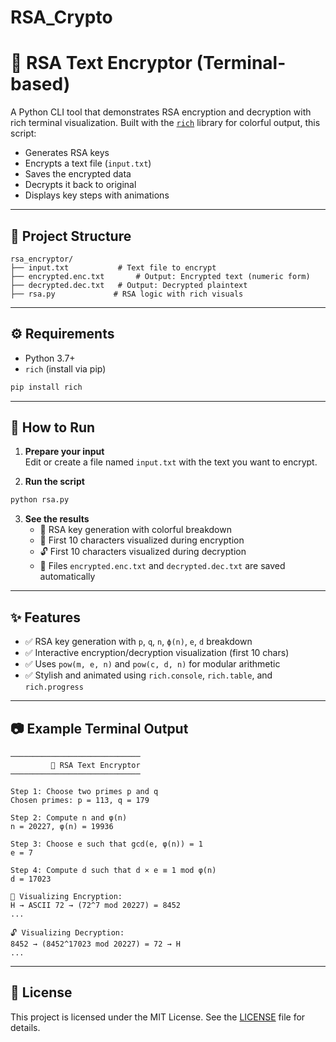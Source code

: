 # RSA_Crypto
# 🔐 RSA Text Encryptor (Terminal-based)

A Python CLI tool that demonstrates RSA encryption and decryption with rich terminal visualization. Built with the [`rich`](https://github.com/Textualize/rich) library for colorful output, this script:
- Generates RSA keys
- Encrypts a text file (`input.txt`)
- Saves the encrypted data
- Decrypts it back to original
- Displays key steps with animations

---

## 📁 Project Structure

```
rsa_encryptor/
├── input.txt           # Text file to encrypt
├── encrypted.enc.txt       # Output: Encrypted text (numeric form)
├── decrypted.dec.txt   # Output: Decrypted plaintext
├── rsa.py             # RSA logic with rich visuals
```

---

## ⚙️ Requirements

- Python 3.7+
- `rich` (install via pip)

```bash
pip install rich
```

---

## 🚀 How to Run

1. **Prepare your input**  
   Edit or create a file named `input.txt` with the text you want to encrypt.

2. **Run the script**

```bash
python rsa.py
```

3. **See the results**
   - 📜 RSA key generation with colorful breakdown
   - 🔐 First 10 characters visualized during encryption
   - 🔓 First 10 characters visualized during decryption
   - 💾 Files `encrypted.enc.txt` and `decrypted.dec.txt` are saved automatically

---

## ✨ Features

- ✅ RSA key generation with `p`, `q`, `n`, `ϕ(n)`, `e`, `d` breakdown
- ✅ Interactive encryption/decryption visualization (first 10 chars)
- ✅ Uses `pow(m, e, n)` and `pow(c, d, n)` for modular arithmetic
- ✅ Stylish and animated using `rich.console`, `rich.table`, and `rich.progress`

---

## 📷 Example Terminal Output

```
─────────────────────────────
         📂 RSA Text Encryptor
─────────────────────────────

Step 1: Choose two primes p and q
Chosen primes: p = 113, q = 179

Step 2: Compute n and φ(n)
n = 20227, φ(n) = 19936

Step 3: Choose e such that gcd(e, φ(n)) = 1
e = 7

Step 4: Compute d such that d × e ≡ 1 mod φ(n)
d = 17023

🔐 Visualizing Encryption:
H → ASCII 72 → (72^7 mod 20227) = 8452
...

🔓 Visualizing Decryption:
8452 → (8452^17023 mod 20227) = 72 → H
...
```

---

## 📄 License

This project is licensed under the MIT License. See the [LICENSE](LICENSE) file for details.